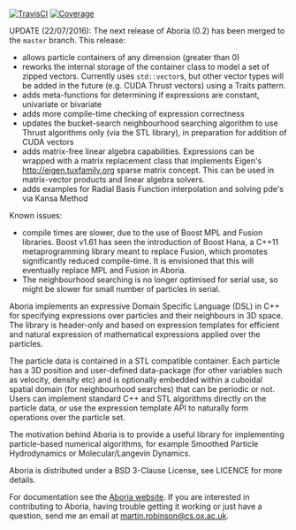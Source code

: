 [![TravisCI](https://travis-ci.org/martinjrobins/Aboria.svg?branch=master)](https://travis-ci.org/martinjrobins/Aboria)
[![Coverage](https://coveralls.io/repos/martinjrobins/Aboria/badge.svg?branch=master&service=github)](https://coveralls.io/github/martinjrobins/Aboria?branch=master)
<!---
[![AppVeyor](https://ci.appveyor.com/api/projects/status/6aimud6e8tvxfwgm?svg=true)](https://ci.appveyor.com/project/martinjrobins/aboria)
-->

UPDATE (22/07/2016): The next release of Aboria (0.2) has been merged to the 
`master` branch. This release:
* allows particle containers of any dimension (greater than 0)
* reworks the internal storage of the container class to model a set of zipped 
  vectors. Currently uses `std::vector`s, but other vector types will be added 
  in the future (e.g. CUDA Thrust vectors) using a Traits pattern.
* adds meta-functions for determining if expressions are constant, univariate or 
  bivariate
* adds more compile-time checking of expression correctness
* updates the bucket-search neighbourhood searching algorithm to use Thrust 
  algorithms only (via the STL library), in preparation for addition of CUDA 
  vectors 
* adds matrix-free linear algebra capabilities. Expressions can be wrapped with 
  a matrix replacement class that implements Eigen's 
  <http://eigen.tuxfamily.org> sparse matrix concept. This can be used in 
  matrix-vector products and linear algebra solvers.
* adds examples for Radial Basis Function interpolation and solving pde's via 
  Kansa Method

Known issues:
* compile times are slower, due to the use of Boost MPL and Fusion libraries. 
  Boost v1.61 has seen the introduction of Boost Hana, a C++11 metaprogramming 
  library meant to replace Fusion, which promotes significantly reduced 
  compile-time. It is envisioned that this will eventually replace MPL and 
  Fusion in Aboria.
* The neighbourhood searching is no longer optimised for serial use, so might be 
  slower for small number of particles in serial.

Aboria implements an expressive Domain Specific Language (DSL) in C++ for 
specifying expressions over particles and their neighbours in 3D space. The 
library is header-only and based on expression templates for efficient and 
natural expression of mathematical expressions applied over the particles.

The particle data is contained in a STL compatible container. Each particle has 
a 3D position and user-defined data-package (for other variables such as 
velocity, density etc) and is optionally embedded within a cuboidal spatial 
domain (for neighbourhood searches) that can be periodic or not. Users can 
implement standard C++ and STL algorithms directly on the particle data, or use 
the expression template API to naturally form operations over the particle set.

The motivation behind Aboria is to provide a useful library for implementing 
particle-based numerical algorithms, for example Smoothed Particle Hydrodynamics 
or Molecular/Langevin Dynamics.

Aboria is distributed under a BSD 3-Clause License, see LICENCE for more 
details.

For documentation see the [Aboria 
website](https://martinjrobins.github.io/Aboria). If you are interested in 
contributing to Aboria, having trouble getting it working or just have a 
question, send me an email at <martin.robinson@cs.ox.ac.uk>.

